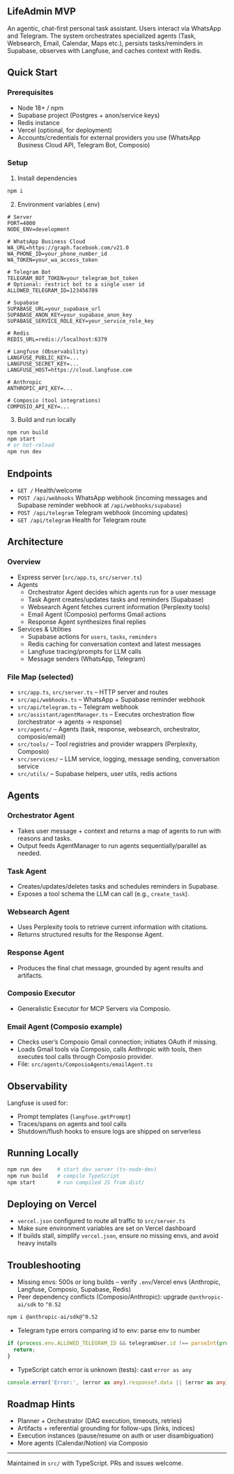 ## LifeAdmin MVP

An agentic, chat-first personal task assistant. Users interact via WhatsApp and Telegram. The system orchestrates specialized agents (Task, Websearch, Email, Calendar, Maps etc.), persists tasks/reminders in Supabase, observes with Langfuse, and caches context with Redis.

## Quick Start

### Prerequisites
- Node 18+ / npm
- Supabase project (Postgres + anon/service keys)
- Redis instance
- Vercel (optional, for deployment)
- Accounts/credentials for external providers you use (WhatsApp Business Cloud API, Telegram Bot, Composio)

### Setup
1) Install dependencies
```bash
npm i
```

2) Environment variables (.env)
```env
# Server
PORT=4000
NODE_ENV=development

# WhatsApp Business Cloud
WA_URL=https://graph.facebook.com/v21.0
WA_PHONE_ID=your_phone_number_id
WA_TOKEN=your_wa_access_token

# Telegram Bot
TELEGRAM_BOT_TOKEN=your_telegram_bot_token
# Optional: restrict bot to a single user id
ALLOWED_TELEGRAM_ID=123456789

# Supabase
SUPABASE_URL=your_supabase_url
SUPABASE_ANON_KEY=your_supabase_anon_key
SUPABASE_SERVICE_ROLE_KEY=your_service_role_key

# Redis
REDIS_URL=redis://localhost:6379

# Langfuse (Observability)
LANGFUSE_PUBLIC_KEY=...
LANGFUSE_SECRET_KEY=...
LANGFUSE_HOST=https://cloud.langfuse.com

# Anthropic
ANTHROPIC_API_KEY=...

# Composio (tool integrations)
COMPOSIO_API_KEY=...
```

3) Build and run locally
```bash
npm run build
npm start
# or hot-reload
npm run dev
```

## Endpoints
- `GET /` Health/welcome
- `POST /api/webhooks` WhatsApp webhook (incoming messages and Supabase reminder webhook at `/api/webhooks/supabase`)
- `POST /api/telegram` Telegram webhook (incoming updates)
- `GET /api/telegram` Health for Telegram route

## Architecture

### Overview
- Express server (`src/app.ts`, `src/server.ts`)
- Agents
  - Orchestrator Agent decides which agents run for a user message
  - Task Agent creates/updates tasks and reminders (Supabase)
  - Websearch Agent fetches current information (Perplexity tools)
  - Email Agent (Composio) performs Gmail actions
  - Response Agent synthesizes final replies
- Services & Utilities
  - Supabase actions for `users`, `tasks`, `reminders`
  - Redis caching for conversation context and latest messages
  - Langfuse tracing/prompts for LLM calls
  - Message senders (WhatsApp, Telegram)

### File Map (selected)
- `src/app.ts`, `src/server.ts` – HTTP server and routes
- `src/api/webhooks.ts` – WhatsApp + Supabase reminder webhook
- `src/api/telegram.ts` – Telegram webhook
- `src/assistant/agentManager.ts` – Executes orchestration flow (orchestrator → agents → response)
- `src/agents/` – Agents (task, response, websearch, orchestrator, composio/email)
- `src/tools/` – Tool registries and provider wrappers (Perplexity, Composio)
- `src/services/` – LLM service, logging, message sending, conversation service
- `src/utils/` – Supabase helpers, user utils, redis actions

## Agents

### Orchestrator Agent
- Takes user message + context and returns a map of agents to run with reasons and tasks.
- Output feeds AgentManager to run agents sequentially/parallel as needed.

### Task Agent
- Creates/updates/deletes tasks and schedules reminders in Supabase.
- Exposes a tool schema the LLM can call (e.g., `create_task`).

### Websearch Agent
- Uses Perplexity tools to retrieve current information with citations.
- Returns structured results for the Response Agent.

### Response Agent
- Produces the final chat message, grounded by agent results and artifacts.

### Composio Executor
- Generalistic Executor for MCP Servers via Composio. 

### Email Agent (Composio example)
- Checks user’s Composio Gmail connection; initiates OAuth if missing.
- Loads Gmail tools via Composio, calls Anthropic with tools, then executes tool calls through Composio provider.
- File: `src/agents/ComposioAgents/emailAgent.ts`

## Observability

Langfuse is used for:
- Prompt templates (`langfuse.getPrompt`)
- Traces/spans on agents and tool calls
- Shutdown/flush hooks to ensure logs are shipped on serverless

## Running Locally
```bash
npm run dev     # start dev server (ts-node-dev)
npm run build   # compile TypeScript
npm start       # run compiled JS from dist/
```

## Deploying on Vercel
- `vercel.json` configured to route all traffic to `src/server.ts`
- Make sure environment variables are set on Vercel dashboard
- If builds stall, simplify `vercel.json`, ensure no missing envs, and avoid heavy installs

## Troubleshooting

- Missing envs: 500s or long builds – verify `.env`/Vercel envs (Anthropic, Langfuse, Composio, Supabase, Redis)
- Peer dependency conflicts (Composio/Anthropic): upgrade `@anthropic-ai/sdk` to `^0.52`
```bash
npm i @anthropic-ai/sdk@^0.52
```
- Telegram type errors comparing id to env: parse env to number
```ts
if (process.env.ALLOWED_TELEGRAM_ID && telegramUser.id !== parseInt(process.env.ALLOWED_TELEGRAM_ID)) {
  return;
}
```
- TypeScript catch error is unknown (tests): cast `error as any`
```ts
console.error('Error:', (error as any).response?.data || (error as any).message);
```

## Roadmap Hints
- Planner + Orchestrator (DAG execution, timeouts, retries)
- Artifacts + referential grounding for follow-ups (links, indices)
- Execution instances (pause/resume on auth or user disambiguation)
- More agents (Calendar/Notion) via Composio

---
Maintained in `src/` with TypeScript. PRs and issues welcome.

